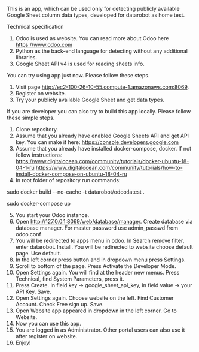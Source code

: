 This is an app, which can be used only for detecting publicly available Google Sheet column data types, developed for datarobot as home test.

Technical specification

1. Odoo is used as website. You can read more about Odoo here https://www.odoo.com
2. Python as the back-end language for detecting without any additional libraries.
3. Google Sheet API v4 is used for reading sheets info.

You can try using app just now. Please follow these steps.

1. Visit page http://ec2-100-26-10-55.compute-1.amazonaws.com:8069.
2. Register on website.
3. Try your publicly available Google Sheet and get data types.

If you are developer you can also try to build this app locally. Please follow these simple steps.

1. Clone repository.
2. Assume that you already have enabled Google Sheets API and get API key. You can make it here: https://console.developers.google.com
3. Assume that you already have installed docker-compose, docker.
If not follow instructions: https://www.digitalocean.com/community/tutorials/docker-ubuntu-18-04-1-ru
 https://www.digitalocean.com/community/tutorials/how-to-install-docker-compose-on-ubuntu-18-04-ru
4. In root folder of repository run commands:

sudo docker build --no-cache -t datarobot/odoo:latest .

sudo docker-compose up

5. You start your Odoo instance.
6. Open http://127.0.0.1:8069/web/database/manager. Create database via database manager. For master password use admin_passwd from odoo.conf
7. You will be redirected to apps menu in odoo. In Search remove filter, enter datarobot. Install.
You will be redirected to website choose default page. Use default.
8. In the left corner press button and in dropdown menu press Settings.
9. Scroll to bottom of the page. Press Activate the Developer Mode.
10. Open Settings again. You will find at the header new menus. Press Technical, find System Parameters, press it.
11. Press Create. In field key -> google_sheet_api_key, in field value -> your API Key. Save.
12. Open Settings again. Choose website on the left. Find Customer Account. Check Free sign up. Save.
13. Open Website app appeared in dropdown in the left corner. Go to Website.
14. Now you can use this app.
15. You are logged in as Administrator. Other portal users can also use it after register on website.
16. Enjoy!
